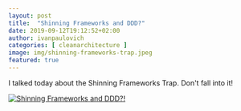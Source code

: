 ```yaml
---
layout: post
title:  "Shinning Frameworks and DDD?"
date: 2019-09-12T19:12:52+02:00
author: ivanpaulovich
categories: [ cleanarchitecture ]
image: img/shinning-frameworks-trap.jpeg
featured: true
---
```

I talked today about the Shinning Frameworks Trap. Don't fall into it!

[![Shinning Frameworks and DDD?!](http://img.youtube.com/vi/OmxBqmmhoHg/0.jpg)](http://www.youtube.com/watch?v=OmxBqmmhoHg "Shinning Frameworks and DDD?!")